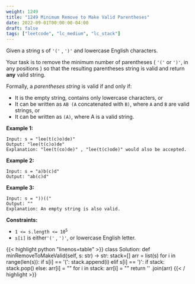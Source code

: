 ```yaml
---
weight: 1249
title: "1249 Minimum Remove to Make Valid Parentheses"
date: 2022-09-01T00:00:00-04:00
draft: false
tags: ["leetcode", "lc_medium", "lc_stack"]
---
```


Given a string s of `'('` , `')'` and lowercase English characters.

Your task is to remove the minimum number of parentheses ( `'('` or `')'`, in any positions ) so that the resulting parentheses string is valid and return **any** valid string.

Formally, a _parentheses string_ is valid if and only if:
- It is the empty string, contains only lowercase characters, or
- It can be written as `AB (A` concatenated with `B)`, where `A` and `B` are valid strings, or
- It can be written as `(A)`, where A is a valid string.


**Example 1:**
```
Input: s = "lee(t(c)o)de)"
Output: "lee(t(c)o)de"
Explanation: "lee(t(co)de)" , "lee(t(c)ode)" would also be accepted.
```
**Example 2:**
```
Input: s = "a)b(c)d"
Output: "ab(c)d"
```
**Example 3:**
```
Input: s = "))(("
Output: ""
Explanation: An empty string is also valid.
```

**Constraints:**
- <code>1 <= s.length <= 10<sup>5</sup></code>
- `s[i]` is either`'('` , `')'`, or lowercase English letter.

<div class="tabs"></div>
<div class="tab-content">
<div id="python" class="lang">
{{< highlight python "linenos=table" >}}
class Solution:
    def minRemoveToMakeValid(self, s: str) -> str:
        stack=[]
        arr = list(s)
        for i in range(len(s)):
            if s[i] == '(':
                stack.append(i)
            elif s[i] == ')':
                if stack:
                    stack.pop()
                else:
                    arr[i] = ""
        for i in stack:
            arr[i] = ""
        return '' .join(arr)
{{< / highlight >}}
</div>
</div>
